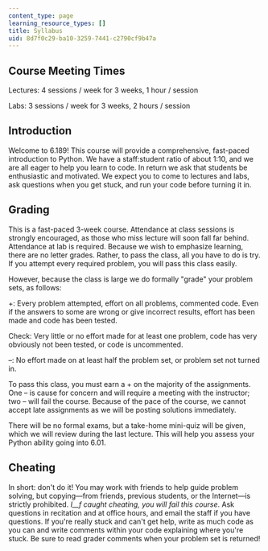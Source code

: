 ```yaml
---
content_type: page
learning_resource_types: []
title: Syllabus
uid: 8d7f0c29-ba10-3259-7441-c2790cf9b47a
---
```


Course Meeting Times
--------------------

Lectures: 4 sessions / week for 3 weeks, 1 hour / session

Labs: 3 sessions / week for 3 weeks, 2 hours / session

Introduction
------------

Welcome to 6.189! This course will provide a comprehensive, fast-paced introduction to Python. We have a staff:student ratio of about 1:10, and we are all eager to help you learn to code. In return we ask that students be enthusiastic and motivated. We expect you to come to lectures and labs, ask questions when you get stuck, and run your code before turning it in.

Grading
-------

This is a fast-paced 3-week course. Attendance at class sessions is strongly encouraged, as those who miss lecture will soon fall far behind. Attendance at lab is required. Because we wish to emphasize learning, there are no letter grades. Rather, to pass the class, all you have to do is try. If you attempt every required problem, you will pass this class easily.

However, because the class is large we do formally "grade" your problem sets, as follows:

+: Every problem attempted, effort on all problems, commented code. Even if the answers to some are wrong or give incorrect results, effort has been made and code has been tested.

Check: Very little or no effort made for at least one problem, code has very obviously not been tested, or code is uncommented.

–: No effort made on at least half the problem set, or problem set not turned in.

To pass this class, you must earn a + on the majority of the assignments. One – is cause for concern and will require a meeting with the instructor; two – will fail the course. Because of the pace of the course, we cannot accept late assignments as we will be posting solutions immediately.

There will be no formal exams, but a take-home mini-quiz will be given, which we will review during the last lecture. This will help you assess your Python ability going into 6.01.

Cheating
--------

In short: don't do it! You may work with friends to help guide problem solving, but copying—from friends, previous students, or the Internet—is strictly prohibited. _I__f caught cheating, you will fail this course_. Ask questions in recitation and at office hours, and email the staff if you have questions. If you're really stuck and can't get help, write as much code as you can and write comments within your code explaining where you're stuck. Be sure to read grader comments when your problem set is returned!
